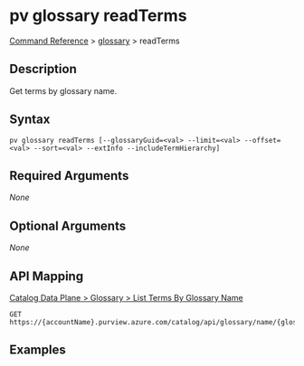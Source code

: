 # pv glossary readTerms
[Command Reference](../../../README.md#command-reference) > [glossary](./main.md) > readTerms

## Description
Get terms by glossary name.

## Syntax
```
pv glossary readTerms [--glossaryGuid=<val> --limit=<val> --offset=<val> --sort=<val> --extInfo --includeTermHierarchy]
```

## Required Arguments
*None*

## Optional Arguments
*None*

## API Mapping
[Catalog Data Plane > Glossary > List Terms By Glossary Name](https://docs.microsoft.com/en-us/rest/api/purview/catalogdataplane/glossary/list-terms-by-glossary-name)
```
GET https://{accountName}.purview.azure.com/catalog/api/glossary/name/{glossaryName}/terms
```

## Examples
```powershell

```